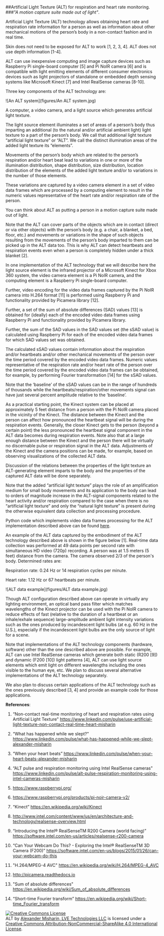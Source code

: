 ##Artificial Light Texture (ALT) for respiration and heart rate monitoring.
###*"A motion capture suite made out of light"*.

Artificial Light Texture (ALT) technology allows obtaining heart rate and respiration rate information for a person as well as information about other mechanical motions of the person’s body in a non-contact fashion and in real time.

Skin does not need to be exposed for ALT to work [1, 2, 3, 4]. ALT does not use depth information [1-4].

ALT can use inexpensive computing and image capture devices such as Raspberry Pi single-board computer [5] and Pi NoIR camera [6] and is compatible with light emitting elements of different consumer electronics devices such as light projectors of standalone or embedded depth sensing systems like Microsoft Kinect [7] and Intel RealSense cameras [8-10].

Three key components of the ALT technology are:

![An ALT system](figures/An ALT system.jpg)

A computer, a video camera, and a light source which generates artificial light texture.

The light source element illuminates a set of areas of a person’s body thus imparting an additional (to the natural and/or artificial ambient light) light texture to a part of the person’s body. We call that additional light texture “artificial light texture” or “ALT”. We call the distinct illumination areas of the added light texture its “elements”.

Movements of the person’s body which are related to the person’s respiration and/or heart beat lead to variations in one or more of the illumination distribution, shape distribution, size distribution, location distribution of the elements of the added light texture and/or to variations in the number of those elements.

These variations are captured by a video camera element in a set of video data frames which are processed by a computing element to result in the numeric values representative of the heart rate and/or respiration rate of the person.

You can think about ALT as putting a person in a motion capture suite made out of light.

Note that the ALT can cover parts of the objects which are in contact (direct or via other objects) with the person’s body (e.g. a chair, a blanket, a bed, floor, etc.) and movements or variations in the shape of such objects resulting from the movements of the person’s body imparted to them can be picked up in the ALT data too. This is why ALT can detect heartbeats and respiration events even when a person is completely hidden under a thick blanket [2].

In one implementation of the ALT technology that we will describe here the light source element is the infrared projector of a Microsoft Kinect for Xbox 360 system, the video camera element is a Pi NoIR camera, and the computing element is a Raspberry Pi single-board computer.

Further, video encoding for the video data frames captured by the Pi NoIR camera into H.264 format [11] is performed using Raspberry Pi and functionality provided by Picamera library [12].

Further, a set of the sum of absolute differences (SAD) values [13] is obtained for (ideally) each of the encoded video data frames using Raspberry Pi and functionality provided by Picamera library.

Further, the sum of the SAD values in the SAD values set (the sSAD value) is calculated using Raspberry Pi for each of the encoded video data frames for which SAD values set was obtained.

The calculated sSAD values contain information about the respiration and/or heartbeats and/or other mechanical movements of the person over the time period covered by the encoded video data frames. Numeric values representative of the respiration rate and/or heart rate of the person over the time period covered by the encoded video data frames can be obtained, for example, by performing Fourier transformation [14] for the sSAD values.

Note that the ‘baseline’ of the sSAD values can be in the range of hundreds of thousands while the heartbeats/respiration/other movements signal can have just several percent amplitude relative to the ‘baseline’.

As a practical starting point, the Kinect system can be placed at approximately 5 feet distance from a person with the Pi NoIR camera placed in the vicinity of the Kinect. The distance between the Kinect and the person can affect how pronounced the heartbeat signal will be during the respiration events. Generally, the closer Kinect gets to the person (beyond a certain point) the less pronounced the heartbeat signal component in the ALT data becomes during respiration events. Note also that at a large enough distance between the Kinect and the person there will be virtually no discernable pulse or respiration signal in the ALT data. Adjustments of the Kinect and the camera positions can be made, for example, based on observing visualizations of the collected ALT data.

Discussion of the relations between the properties of the light texture an ALT-generating element imparts to the body and the properties of the captured ALT data will be done separately.

Note that the added “artificial light texture” plays the role of an amplification medium for small body movements and its application to the body can lead to orders of magnitude increase in the ALT-signal components related to the heart activity and/or respiration compared to the case when there is no “artificial light texture” and only the “natural light texture” is present during the otherwise equivalent data collection and processing procedure.

Python code which implements video data frames processing for the ALT implementation described above can be found [here](code/simple-ALT-raw.py).

An example of the ALT data captured by the embodiment of the ALT technology described above is shown in the figure below [1]. Real-time data collection was performed at 49 data points per second rate with simultaneous HD video (720p) recording. A person was at 1.5 meters (5 feet) distance from the camera. The camera observed 2/3 of the person's body. Determined rates are:

Respiration rate: 0.24 Hz or 14 respiration cycles per minute.

Heart rate: 1.12 Hz or 67 heartbeats per minute.

![ALT data example](figures/ALT data example.jpg)

Though ALT configuration described above can operate in virtually any lighting environment, an optical band pass filter which matches wavelengths of the Kinect projector can be used with the Pi NoIR camera to reduce effects of fast (relative to the duration of a heartbeat or an inhale/exhale sequence) large-amplitude ambient light intensity variations such as the ones produced by incandescent light bulbs (at e.g. 60 Hz in the U.S.), especially if the incandescent light bulbs are the only source of light for a scene.

Note that implementations of the ALT technology components (hardware, software) other than the one described above are possible. For example, ALT can use Intel RealSense cameras which generate both static (R200 [9]) and dynamic (F200 [10]) light patterns [4], ALT can use light source elements which emit light on different wavelengths including the ones visible to the human eye, etc. We plan to discuss several alternative implementations of the ALT technology separately.

We also plan to discuss certain applications of the ALT technology such as the ones previously described [3, 4] and provide an example code for those applications.

**References**:

1. “Non-contact real-time monitoring of heart and respiration rates using Artificial Light Texture" https://www.linkedin.com/pulse/use-artificial-light-texture-non-contact-real-time-heart-misharin

2. “What has happened while we slept?" https://www.linkedin.com/pulse/what-has-happened-while-we-slept-alexander-misharin

3. “When your heart beats” https://www.linkedin.com/pulse/when-your-heart-beats-alexander-misharin

4. “ALT pulse and respiration monitoring using Intel RealSense cameras" https://www.linkedin.com/pulse/alt-pulse-respiration-monitoring-using-intel-cameras-misharin

5. https://www.raspberrypi.org/

6. https://www.raspberrypi.org/products/pi-noir-camera-v2/

7. “Kinect” https://en.wikipedia.org/wiki/Kinect

8. http://www.intel.com/content/www/us/en/architecture-and-technology/realsense-overview.html

9. “Introducing the Intel® RealSenseTM R200 Camera (world facing)” https://software.intel.com/en-us/articles/realsense-r200-camera

10. “Can Your Webcam Do This? - Exploring the Intel® RealSenseTM 3D Camera (F200)” https://software.intel.com/en-us/blogs/2015/01/26/can-your-webcam-do-this

11. "H.264/MPEG-4 AVC" https://en.wikipedia.org/wiki/H.264/MPEG-4_AVC

12. http://picamera.readthedocs.io

13. "Sum of absolute differences" https://en.wikipedia.org/wiki/Sum_of_absolute_differences

14. “Short-time Fourier transform” https://en.wikipedia.org/wiki/Short-time_Fourier_transform


<a rel="license" href="http://creativecommons.org/licenses/by-nc-sa/4.0/"><img alt="Creative Commons License" style="border-width:0" src="https://i.creativecommons.org/l/by-nc-sa/4.0/88x31.png" /></a><br /><span xmlns:dct="http://purl.org/dc/terms/" property="dct:title">ALT</span> by <a xmlns:cc="http://creativecommons.org/ns#" href="https://www.linkedin.com/in/alexmisharin" property="cc:attributionName" rel="cc:attributionURL">Alexander Misharin, LVE Technologies LLC</a> is licensed under a <a rel="license" href="http://creativecommons.org/licenses/by-nc-sa/4.0/">Creative Commons Attribution-NonCommercial-ShareAlike 4.0 International License</a>.
